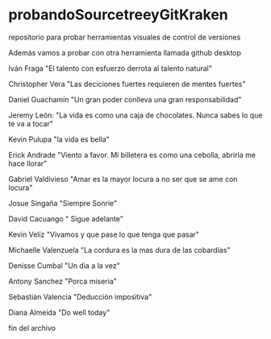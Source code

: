 # probandoSourcetreeyGitKraken
repositorio para probar herramientas visuales de control de versiones 

Además vamos a probar con otra herramienta llamada github desktop

Iván Fraga "El talento con esfuerzo derrota al talento natural"

Christopher Vera "Las deciciones fuertes requieren de mentes fuertes"

Daniel Guachamín "Un gran poder conlleva una gran responsabilidad"


Jeremy León: "La vida es como una caja de chocolates. Nunca sabes lo que te va a tocar"

Kevin Pulupa "la vida es bella"

Erick Andrade "Viento a favor. Mi billetera es como una cebolla, abrirla me hace llorar"

Gabriel Valdivieso "Amar es la mayor locura a no ser que se ame con locura"

Josue Singaña "Siempre Sonrie"

David Cacuango " Sigue adelante"

Kevin Veliz "Vivamos y que pase lo que tenga que pasar"

Michaelle Valenzuela "La cordura es la mas dura de las cobardías"

Denisse Cumbal "Un dia a la vez"

Antony Sanchez "Porca miseria"

Sebastián Valencia "Deducción impositiva"

Diana Almeida "Do well today"

fin del archivo

